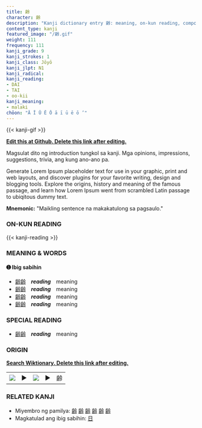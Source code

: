 ```yaml
---
title: 齢
character: 齢
description: "Kanji dictionary entry 齢: meaning, on-kun reading, compounds, origin, related kanji"
content_type: kanji
featured_image: "/齢.gif"
weight: 111
frequency: 111
kanji_grade: 9
kanji_strokes: 1
kanji_class: Jōyō
kanji_jlpt: N1
kanji_radical: 
kanji_reading: 
- DAI
- TAI
- oo-kii
kanji_meaning:
- malaki
chōon: "Ā Ī Ū Ē Ō ā ī ū ē ō ’"
---
```

[//]: # (Don't edit the line below. Kanji animated GIF code is automatically generated.)
{{< kanji-gif >}}

[//]: # (Edit below this line.)

**[Edit this at Github. Delete this link after editing.](https://github.com/tim0g/tim/tree/main/content/kanji/齢/index.md)**

Magsulat dito ng introduction tungkol sa kanji. Mga opinions, impressions, suggestions, trivia, ang kung ano-ano pa.

Generate Lorem Ipsum placeholder text for use in your graphic, print and web layouts, and discover plugins for your favorite writing, design and blogging tools. Explore the origins, history and meaning of the famous passage, and learn how Lorem Ipsum went from scrambled Latin passage to ubiqitous dummy text.
 
**Mnemonic:** "Maikling sentence na makakatulong sa pagsaulo."

### ON-KUN READING

[//]: # (Don't edit the line below. ON-KUN READING code is automatically generated.)
{{< kanji-reading >}}

### MEANING & WORDS

#### ➊ **Ibig sabihin**
  - [齢](../齢)[齢](../齢)　***reading***　meaning
  - [齢](../齢)[齢](../齢)　***reading***　meaning
  - [齢](../齢)[齢](../齢)　***reading***　meaning
  - [齢](../齢)[齢](../齢)　***reading***　meaning

### SPECIAL READING
  - [齢](../齢)[齢](../齢)　***reading***　meaning

### ORIGIN

**[Search Wiktionary. Delete this link after editing.](https://wiktionary.org/wiki/齢)**
<table class="kanji-table"><tr><td>
<img src="60px-齢-bronze.svg.png">
</td><td>▶</td><td>
<img src="60px-齢-oracle.svg.png">
</td><td>▶</td>
<td class="kanji-origin">齢</td>
</tr></table>

### RELATED KANJI
- Miyembro ng pamilya: [齢](../齢) [齢](../齢) [齢](../齢) [齢](../齢) [齢](../齢) [齢](../齢)
- Magkatulad ang ibig sabihin: [日](../日)
